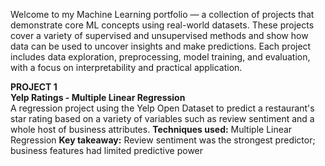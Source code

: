Welcome to my Machine Learning portfolio — a collection of projects that demonstrate core ML concepts using real-world datasets. These projects cover a variety of supervised and unsupervised methods and show how data can be used to uncover insights and make predictions. Each project includes data exploration, preprocessing, model training, and evaluation, with a focus on interpretability and practical application.


**PROJECT 1
<br>
Yelp Ratings - Multiple Linear Regression**
<br>
A regression project using the Yelp Open Dataset to predict a restaurant's star rating based on a variety of variables such as review sentiment and a whole host of business attributes.
**Techniques used:** Multiple Linear Regression
**Key takeaway:** Review sentiment was the strongest predictor; business features had limited predictive power
